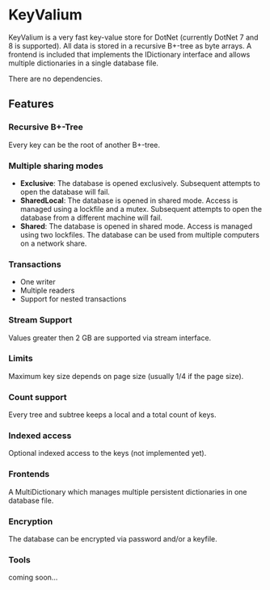 ﻿# KeyValium

KeyValium is a very fast key-value store for DotNet (currently DotNet 7 and 8 is supported). All data is stored in a recursive B+-tree as byte arrays.
A frontend is included that implements the IDictionary interface and allows multiple dictionaries in a single database file.

There are no dependencies.

## Features

### Recursive B+-Tree 
Every key can be the root of another B+-tree.

### Multiple sharing modes
* **Exclusive**: The database is opened exclusively. Subsequent attempts to open the database will fail.
* **SharedLocal**: The database is opened in shared mode. Access is managed using a lockfile and a mutex. Subsequent attempts to open the database from a different machine will fail.
* **Shared**: The database is opened in shared mode. Access is managed using two lockfiles. The database can be used from multiple computers on a network share.

### Transactions
* One writer
* Multiple readers
* Support for nested transactions

### Stream Support
Values greater then 2 GB are supported via stream interface.
    
### Limits
Maximum key size depends on page size (usually 1/4 if the page size).

### Count support
Every tree and subtree keeps a local and a total count of keys.

### Indexed access
Optional indexed access to the keys (not implemented yet).

### Frontends
A MultiDictionary which manages multiple persistent dictionaries in one database file.
    
### Encryption
The database can be encrypted via password and/or a keyfile.

### Tools
coming soon...

    
